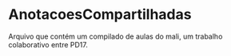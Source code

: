 # AnotacoesCompartilhadas
Arquivo que contém um compilado de aulas do mali, um trabalho colaborativo entre PD17.
